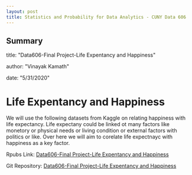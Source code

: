 ```yaml
---
layout: post
title: Statistics and Probability for Data Analytics - CUNY Data 606
---
```


## Summary

title: "Data606-Final Project-Life Expentancy and Happiness"

author: "Vinayak Kamath"

date: "5/31/2020"


# Life Expentancy and Happiness

We will use the following datasets from Kaggle on relating happiness with life expectancy. Life expectany could be linked ot many factors like monetory or physical needs or living condition or external factors with politics or like. Over here we will aim to corelate life expectnayc with happiness as a key factor.

Rpubs Link: [Data606-Final Project-Life Expentancy and Happiness](https://rpubs.com/kamathvk1982/608186)

Git Repository:  [Data606-Final Project-Life Expentancy and Happiness](https://github.com/kamathvk1982/Data606-FinalProject)
